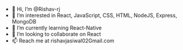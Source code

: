 - 👋 Hi, I’m @Rishav-rj
- 👀 I’m interested in React, JavaScript, CSS, HTML, NodeJS, Express, MongoDB
- 🌱 I’m currently learning React-Native
- 💞️ I’m looking to collaborate on React
- 📫 Reach me at rishavjasiwal02Gmail.com

<!---
Rishav-rj/Rishav-rj is a ✨ special ✨ repository because its `README.md` (this file) appears on your GitHub profile.
You can click the Preview link to take a look at your changes.
--->
